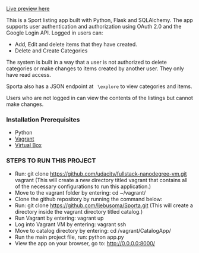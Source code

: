 
[Live preview here](http://35.178.28.147)


This is a Sport listing app built with Python, Flask and SQLAlchemy. The app supports user authentication and authorization using OAuth 2.0 and the Google Login API. 
Logged in users can:
* Add, Edit and delete items that they have created. 
* Delete and Create Categories

The system is built in a way that a user is not authorized to delete categories or make changes to items created by another user. 
They only have read access.

Sporta also has a JSON endpoint at ``` \explore``` to view categories and items.

Users who are not logged in can view the contents of the listings 
but cannot make changes.

### Installation Prerequisites
* Python
* [Vagrant](https://www.vagrantup.com/downloads)
* [Virtual Box](https://www.virtualbox.org/wiki/Downloads)

### STEPS TO RUN THIS PROJECT
* Run: git clone https://github.com/udacity/fullstack-nanodegree-vm.git vagrant
(This will create a new directory titled vagrant that contains all of the necessary configurations to run this application.)
* Move to the vagrant folder by entering: cd ~/vagrant/
* Clone the github repository by running the command below:
* Run: git clone https://github.com/Ijebusoma/Sporta.git
(This will create a directory inside the vagrant directory titled catalog.)
* Run Vagrant by entering: vagrant up
* Log into Vagrant VM by entering: vagrant ssh
* Move to catalog directory by entering: cd /vagrant/CatalogApp/
* Run the main project file, run: python app.py
* View the app on your browser, go to: http://0.0.0.0:8000/


